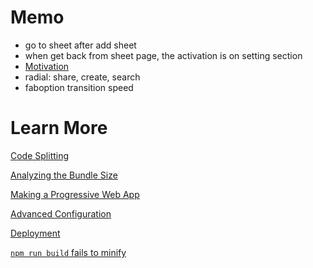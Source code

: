 # Memo

- go to sheet after add sheet
- when get back from sheet page, the activation is on setting section
- [Motivation](https://youtu.be/PtVOesopqD4?t=1547)
- radial: share, create, search
- faboption transition speed

# Learn More

[Code Splitting](https://facebook.github.io/create-react-app/docs/code-splitting)

[Analyzing the Bundle Size](https://facebook.github.io/create-react-app/docs/analyzing-the-bundle-size)

[Making a Progressive Web App](https://facebook.github.io/create-react-app/docs/making-a-progressive-web-app)

[Advanced Configuration](https://facebook.github.io/create-react-app/docs/advanced-configuration)

[Deployment](https://facebook.github.io/create-react-app/docs/deployment)

[`npm run build` fails to minify](https://facebook.github.io/create-react-app/docs/troubleshooting#npm-run-build-fails-to-minify)
